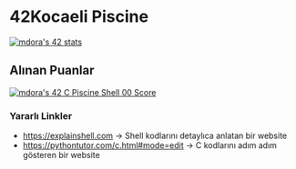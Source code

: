 # 42Kocaeli Piscine
[![mdora's 42 stats](https://badge42.vercel.app/api/v2/cl9e55uv500160gmf2vacqz6f/stats?cursusId=9&coalitionId=piscine)](https://github.com/JaeSeoKim/badge42)

## Alınan Puanlar
[![mdora's 42 C Piscine Shell 00 Score](https://badge42.vercel.app/api/v2/cl9e55uv500160gmf2vacqz6f/project/2828187)](https://github.com/JaeSeoKim/badge42)

### Yararlı Linkler
- https://explainshell.com -> Shell kodlarını detaylıca anlatan bir website
- https://pythontutor.com/c.html#mode=edit -> C kodlarını adım adım gösteren bir website
